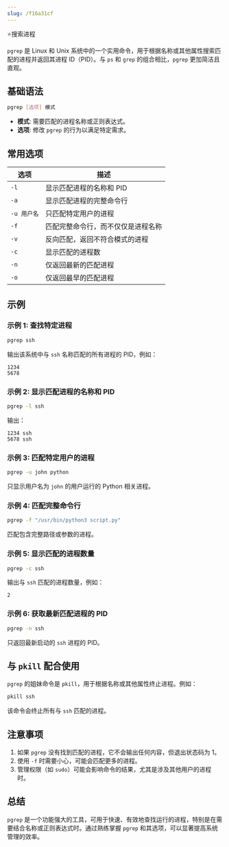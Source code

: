 ```yaml
---
slug: /f16a31cf
---
```

⭐搜索进程

`pgrep` 是 Linux 和 Unix 系统中的一个实用命令，用于根据名称或其他属性搜索匹配的进程并返回其进程 ID（PID）。与 `ps` 和 `grep` 的组合相比，`pgrep` 更加简洁且直观。

## 基础语法

```bash
pgrep [选项] 模式
```

- **模式**: 需要匹配的进程名称或正则表达式。
- **选项**: 修改 `pgrep` 的行为以满足特定需求。

## 常用选项

| 选项       | 描述                                   |
|------------|----------------------------------------|
| `-l`       | 显示匹配进程的名称和 PID              |
| `-a`       | 显示匹配进程的完整命令行              |
| `-u 用户名` | 只匹配特定用户的进程                  |
| `-f`       | 匹配完整命令行，而不仅仅是进程名称    |
| `-v`       | 反向匹配，返回不符合模式的进程         |
| `-c`       | 显示匹配的进程数                      |
| `-n`       | 仅返回最新的匹配进程                  |
| `-o`       | 仅返回最早的匹配进程                  |

## 示例

### 示例 1: 查找特定进程

```bash
pgrep ssh
```
输出该系统中与 `ssh` 名称匹配的所有进程的 PID，例如：
```
1234
5678
```

### 示例 2: 显示匹配进程的名称和 PID

```bash
pgrep -l ssh
```
输出：
```
1234 ssh
5678 ssh
```

### 示例 3: 匹配特定用户的进程

```bash
pgrep -u john python
```
只显示用户名为 `john` 的用户运行的 Python 相关进程。

### 示例 4: 匹配完整命令行

```bash
pgrep -f "/usr/bin/python3 script.py"
```
匹配包含完整路径或参数的进程。

### 示例 5: 显示匹配的进程数量

```bash
pgrep -c ssh
```
输出与 `ssh` 匹配的进程数量，例如：
```
2
```

### 示例 6: 获取最新匹配进程的 PID

```bash
pgrep -n ssh
```
只返回最新启动的 `ssh` 进程的 PID。

## 与 `pkill` 配合使用

`pgrep` 的姐妹命令是 `pkill`，用于根据名称或其他属性终止进程。例如：

```bash
pkill ssh
```
该命令会终止所有与 `ssh` 匹配的进程。

## 注意事项

1. 如果 `pgrep` 没有找到匹配的进程，它不会输出任何内容，但退出状态码为 1。
2. 使用 `-f` 时需要小心，可能会匹配更多的进程。
3. 管理权限（如 `sudo`）可能会影响命令的结果，尤其是涉及其他用户的进程时。

## 总结

`pgrep` 是一个功能强大的工具，可用于快速、有效地查找运行的进程，特别是在需要结合名称或正则表达式时。通过熟练掌握 `pgrep` 和其选项，可以显著提高系统管理的效率。
